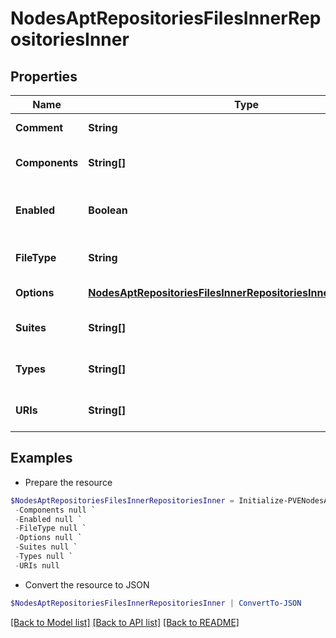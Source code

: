 # NodesAptRepositoriesFilesInnerRepositoriesInner
## Properties

Name | Type | Description | Notes
------------ | ------------- | ------------- | -------------
**Comment** | **String** | Associated comment | [optional] 
**Components** | **String[]** | List of repository components | [optional] 
**Enabled** | **Boolean** | Whether the repository is enabled or not | [optional] 
**FileType** | **String** | Format of the defining file. | [optional] 
**Options** | [**NodesAptRepositoriesFilesInnerRepositoriesInnerOptionsInner[]**](NodesAptRepositoriesFilesInnerRepositoriesInnerOptionsInner.md) | Additional options | [optional] 
**Suites** | **String[]** | List of package distribuitions | [optional] 
**Types** | **String[]** | List of package types. | [optional] 
**URIs** | **String[]** | List of repository URIs. | [optional] 

## Examples

- Prepare the resource
```powershell
$NodesAptRepositoriesFilesInnerRepositoriesInner = Initialize-PVENodesAptRepositoriesFilesInnerRepositoriesInner  -Comment null `
 -Components null `
 -Enabled null `
 -FileType null `
 -Options null `
 -Suites null `
 -Types null `
 -URIs null
```

- Convert the resource to JSON
```powershell
$NodesAptRepositoriesFilesInnerRepositoriesInner | ConvertTo-JSON
```

[[Back to Model list]](../README.md#documentation-for-models) [[Back to API list]](../README.md#documentation-for-api-endpoints) [[Back to README]](../README.md)

